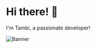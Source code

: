 # Hi there! 👋  
I'm Tambi, a passionate developer!  

![Banner](https://i.pinimg.com/736x/f0/63/3e/f0633eca6c26f5b3030ef3488f83415f.jpg)  

